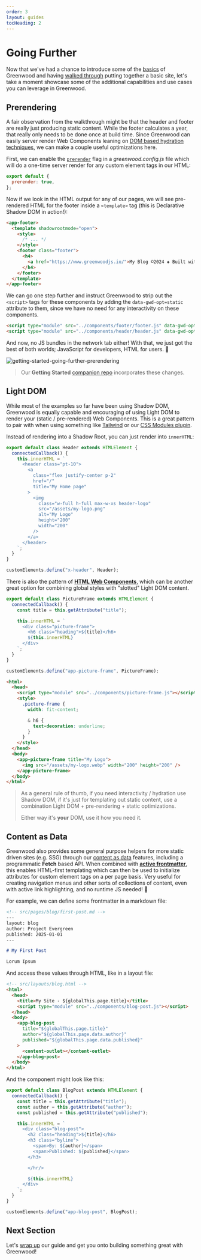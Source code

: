 ```yaml
---
order: 3
layout: guides
tocHeading: 2
---
```


# Going Further

Now that we've had a chance to introduce some of the [basics](/guides/getting-started/key-concepts/) of Greenwood and having [walked through](/guides/getting-started/walkthrough/) putting together a basic site, let's take a moment showcase some of the additional capabilities and use cases you can leverage in Greenwood.

## Prerendering

A fair observation from the walkthrough might be that the header and footer are really just producing static content. While the footer calculates a year, that really only needs to be done once at build time. Since Greenwood can easily server render Web Components leaning on [DOM based hydration techniques](https://web.dev/articles/declarative-shadow-dom#component_hydration), we can make a couple useful optimizations here.

First, we can enable the [`prerender`](/docs/reference/configuration/#prerender) flag in a _greenwood.config.js_ file which will do a one-time server render for any custom element tags in our HTML:

```js
export default {
  prerender: true,
};
```

Now if we look in the HTML output for any of our pages, we will see pre-rendered HTML for the footer inside a `<template>` tag (this is Declarative Shadow DOM in action!):

```html
<app-footer>
  <template shadowrootmode="open">
    <style>
      /* ... */
    </style>
    <footer class="footer">
      <h4>
        <a href="https://www.greenwoodjs.io/">My Blog ©2024 ◈ Built with GreenwoodJS</a>
      </h4>
    </footer>
  </template>
</app-footer>
```

We can go one step further and instruct Greenwood to strip out the `<script>` tags for these components by adding the `data-gwd-opt=static` attribute to them, since we have no need for any interactivity on these components.

```html
<script type="module" src="../components/footer/footer.js" data-gwd-opt="static"></script>
<script type="module" src="../components/header/header.js" data-gwd-opt="static"></script>
```

And now, no JS bundles in the network tab either! With that, we just got the best of both worlds; JavaScript for developers, HTML for users. 💚

![getting-started-going-further-prerendering](/assets/guides/getting-started-going-further-prerendering.webp)

> Our **Getting Started** [companion repo](https://github.com/ProjectEvergreen/greenwood-getting-started) incorporates these changes.

## Light DOM

While most of the examples so far have been using Shadow DOM, Greenwood is equally capable and encouraging of using Light DOM to render your (static / pre-rendered) Web Components. This is a great pattern to pair with when using something like [Tailwind](/guides/ecosystem/tailwind/) or our [CSS Modules plugin](/docs/plugins/css-modules/).

Instead of rendering into a Shadow Root, you can just render into `innerHTML`:

```js
export default class Header extends HTMLElement {
  connectedCallback() {
    this.innerHTML = `
      <header class="pt-10">
        <a
          class="flex justify-center p-2"
          href="/"
          title="My Home page"
        >
          <img
            class="w-full h-full max-w-xs header-logo"
            src="/assets/my-logo.png"
            alt="My Logo"
            height="200"
            width="200"
          />
        </a>
      </header>
    `;
  }
}

customElements.define("x-header", Header);
```

There is also the pattern of [**HTML Web Components**](https://blog.jim-nielsen.com/2023/html-web-components/), which can be another great option for combining global styles with "slotted" Light DOM content.

```js
export default class PictureFrame extends HTMLElement {
  connectedCallback() {
    const title = this.getAttribute("title");

    this.innerHTML = `
      <div class="picture-frame">
        <h6 class="heading">${title}</h6>
        ${this.innerHTML}
      </div>
    `;
  }
}

customElements.define("app-picture-frame", PictureFrame);
```

```html
<html>
  <head>
    <script type="module" src="../components/picture-frame.js"></script>
    <style>
      .picture-frame {
        width: fit-content;

        & h6 {
          text-decoration: underline;
        }
      }
    </style>
  </head>
  <body>
    <app-picture-frame title="My Logo">
      <img src="/assets/my-logo.webp" width="200" height="200" />
    </app-picture-frame>
  </body>
</html>
```

> As a general rule of thumb, if you need interactivity / hydration use Shadow DOM, if it's just for templating out static content, use a combination Light DOM + pre-rendering + static optimizations.
>
> Either way it's **your** DOM, use it how you need it.

## Content as Data

Greenwood also provides some general purpose helpers for more static driven sites (e.g. SSG) through our [content as data](/docs/content-as-data/) features, including a programmatic **Fetch** based API. When combined with [**active frontmatter**](/docs/reference/configuration/), this enables HTML-first templating which can then be used to initialize attributes for custom element tags on a per page basis. Very useful for creating navigation menus and other sorts of collections of content, even with active link highlighting, and no runtime JS needed! 💯

For example, we can define some frontmatter in a markdown file:

<!-- prettier-ignore-start -->
```md
<!-- src/pages/blog/first-post.md -->
---
layout: blog
author: Project Evergreen
published: 2025-01-01
---

# My First Post

Lorum Ipsum
```
<!-- prettier-ignore-end -->

And access these values through HTML, like in a layout file:

```html
<!-- src/layouts/blog.html -->
<html>
  <head>
    <title>My Site - ${globalThis.page.title}</title>
    <script type="module" src="../components/blog-post.js"></script>
  </head>
  <body>
    <app-blog-post
      title="${globalThis.page.title}"
      author="${globalThis.page.data.author}"
      published="${globalThis.page.data.published}"
    >
      <content-outlet></content-outlet>
    </app-blog-post>
  </body>
</html>
```

And the component might look like this:

```js
export default class BlogPost extends HTMLElement {
  connectedCallback() {
    const title = this.getAttribute("title");
    const author = this.getAttribute("author");
    const published = this.getAttribute("published");

    this.innerHTML = `
      <div class="blog-post">
        <h2 class="heading">${title}</h6>
        <h3 class="byline">
          <span>By: ${author}</span>
          <span>Published: ${published}</span>
        </h3>

        </hr/>

        ${this.innerHTML}
      </div>
    `;
  }
}

customElements.define("app-blog-post", BlogPost);
```

## Next Section

Let's [wrap up](/guides/getting-started/next-steps/) our guide and get you onto building something great with Greenwood!
